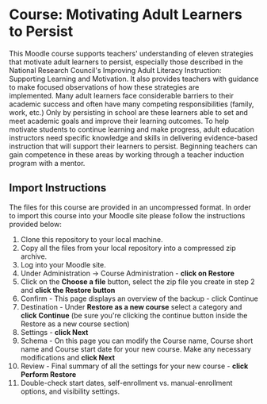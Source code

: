 # Course: Motivating Adult Learners to Persist
This Moodle course supports teachers' understanding of eleven strategies that motivate adult learners to persist, especially those described in the National Research Council's Improving Adult Literacy Instruction: Supporting Learning and Motivation. It also provides teachers with guidance to make focused observations of how these strategies are implemented. Many adult learners face considerable barriers to their academic success and often have many competing responsibilities (family, work, etc.) Only by persisting in school are these learners able to set and meet academic goals and improve their learning outcomes. To help motivate students to continue learning and make progress, adult education instructors need specific knowledge and skills in delivering evidence-based instruction that will support their learners to persist. Beginning teachers can gain competence in these areas by working through a teacher induction program with a mentor.

## Import Instructions
The files for this course are provided in an uncompressed format. In order to import this course into your Moodle site please follow the instructions provided below:

1. Clone this repository to your local machine.
2. Copy all the files from your local repository into a compressed zip archive.
3. Log into your Moodle site.
4. Under Administration -> Course Administration - **click on Restore**
5. Click on the **Choose a file** button, select the zip file you create in step 2 and **click the Restore button**
6. Confirm - This page displays an overview of the backup - click Continue
7. Destination - Under **Restore as a new course** select a category and **click Continue** (be sure you're clicking the continue button inside the Restore as a new course section)
8. Settings - **click Next**
9. Schema - On this page you can modify the Course name, Course short name and Course start date for your new course. Make any necessary modifications and **click Next**
10. Review - Final summary of all the settings for your new course - **click Perform Restore**
11. Double-check start dates, self-enrollment vs. manual-enrollment options, and visibility settings.
